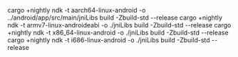 cargo +nightly ndk -t aarch64-linux-android  -o ../android/app/src/main/jniLibs  build -Zbuild-std  --release
cargo +nightly ndk -t armv7-linux-androideabi -o ./jniLibs build -Zbuild-std  --release 
cargo +nightly ndk -t x86_64-linux-android  -o ./jniLibs build -Zbuild-std  --release 
cargo +nightly ndk -t i686-linux-android -o ./jniLibs build -Zbuild-std  --release
